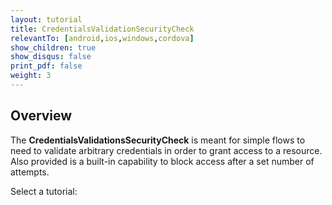 ```yaml
---
layout: tutorial
title: CredentialsValidationSecurityCheck
relevantTo: [android,ios,windows,cordova]
show_children: true
show_disqus: false
print_pdf: false
weight: 3
---
```

## Overview
The **CredentialsValidationsSecurityCheck** is meant for simple flows to need to validate arbitrary credentials in order to grant access to a resource. Also  provided is a built-in capability to block access after a set number of attempts.

Select a tutorial:
